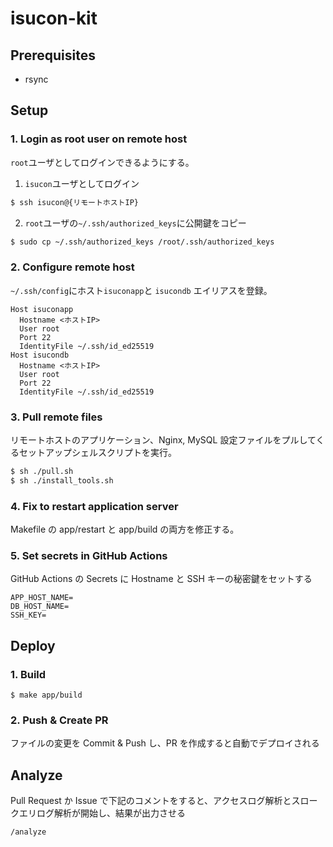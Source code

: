 # isucon-kit

## Prerequisites

- rsync

## Setup

### 1. Login as root user on remote host

`root`ユーザとしてログインできるようにする。

1. `isucon`ユーザとしてログイン

```sh
$ ssh isucon@{リモートホストIP}
```

2. `root`ユーザの`~/.ssh/authorized_keys`に公開鍵をコピー

```sh
$ sudo cp ~/.ssh/authorized_keys /root/.ssh/authorized_keys
```

### 2. Configure remote host

`~/.ssh/config`にホスト`isuconapp`と `isucondb` エイリアスを登録。

```
Host isuconapp
  Hostname <ホストIP>
  User root
  Port 22
  IdentityFile ~/.ssh/id_ed25519
Host isucondb
  Hostname <ホストIP>
  User root
  Port 22
  IdentityFile ~/.ssh/id_ed25519
```

### 3. Pull remote files

リモートホストのアプリケーション、Nginx, MySQL 設定ファイルをプルしてくるセットアップシェルスクリプトを実行。

```sh
$ sh ./pull.sh
$ sh ./install_tools.sh
```

### 4. Fix to restart application server

Makefile の app/restart と app/build の両方を修正する。

### 5. Set secrets in GitHub Actions

GitHub Actions の Secrets に Hostname と SSH キーの秘密鍵をセットする

```
APP_HOST_NAME=
DB_HOST_NAME=
SSH_KEY=
```

## Deploy

### 1. Build

```
$ make app/build
```

### 2. Push & Create PR

ファイルの変更を Commit & Push し、PR を作成すると自動でデプロイされる

## Analyze

Pull Request か Issue で下記のコメントをすると、アクセスログ解析とスロークエリログ解析が開始し、結果が出力させる

```
/analyze
```
